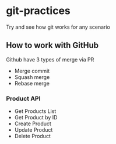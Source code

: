 # git-practices

Try and see how git works for any scenario

## How to work with GitHub

Github have 3 types of merge via PR

- Merge commit
- Squash merge
- Rebase merge

### Product API

- Get Products List
- Get Product by ID
- Create Product
- Update Product
- Delete Product
